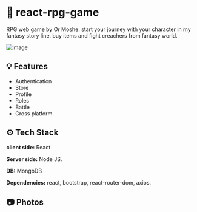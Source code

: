 
# 📱 react-rpg-game

RPG web game by Or Moshe.
start your journey with your character in my fantasy story line.
buy items and fight creachers from fantasy world.

![image]([https://media.giphy.com/media/eN0zxvgFPGH98I49Li/giphy.gif](https://gcdnb.pbrd.co/images/4GXCY5BgVDsx.png?o=1))

## 💡 Features

- Authentication
- Store
- Profile
- Roles
- Battle
- Cross platform


## ⚙️ Tech Stack

**client side:** React

**Server side:** Node JS.

**DB:** MongoDB

**Dependencies:** react, bootstrap, react-router-dom, axios.

## 📷 Photos

